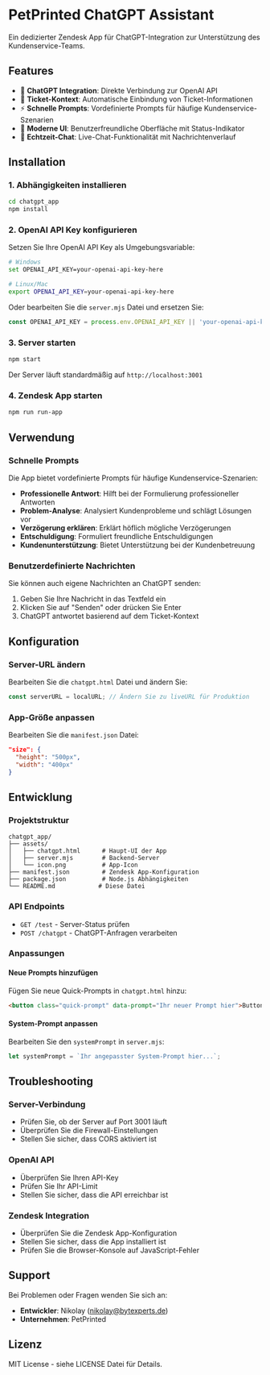 # PetPrinted ChatGPT Assistant

Ein dedizierter Zendesk App für ChatGPT-Integration zur Unterstützung des Kundenservice-Teams.

## Features

- 🤖 **ChatGPT Integration**: Direkte Verbindung zur OpenAI API
- 📝 **Ticket-Kontext**: Automatische Einbindung von Ticket-Informationen
- ⚡ **Schnelle Prompts**: Vordefinierte Prompts für häufige Kundenservice-Szenarien
- 🎨 **Moderne UI**: Benutzerfreundliche Oberfläche mit Status-Indikator
- 🔄 **Echtzeit-Chat**: Live-Chat-Funktionalität mit Nachrichtenverlauf

## Installation

### 1. Abhängigkeiten installieren

```bash
cd chatgpt_app
npm install
```

### 2. OpenAI API Key konfigurieren

Setzen Sie Ihre OpenAI API Key als Umgebungsvariable:

```bash
# Windows
set OPENAI_API_KEY=your-openai-api-key-here

# Linux/Mac
export OPENAI_API_KEY=your-openai-api-key-here
```

Oder bearbeiten Sie die `server.mjs` Datei und ersetzen Sie:
```javascript
const OPENAI_API_KEY = process.env.OPENAI_API_KEY || 'your-openai-api-key-here';
```

### 3. Server starten

```bash
npm start
```

Der Server läuft standardmäßig auf `http://localhost:3001`

### 4. Zendesk App starten

```bash
npm run run-app
```

## Verwendung

### Schnelle Prompts

Die App bietet vordefinierte Prompts für häufige Kundenservice-Szenarien:

- **Professionelle Antwort**: Hilft bei der Formulierung professioneller Antworten
- **Problem-Analyse**: Analysiert Kundenprobleme und schlägt Lösungen vor
- **Verzögerung erklären**: Erklärt höflich mögliche Verzögerungen
- **Entschuldigung**: Formuliert freundliche Entschuldigungen
- **Kundenunterstützung**: Bietet Unterstützung bei der Kundenbetreuung

### Benutzerdefinierte Nachrichten

Sie können auch eigene Nachrichten an ChatGPT senden:

1. Geben Sie Ihre Nachricht in das Textfeld ein
2. Klicken Sie auf "Senden" oder drücken Sie Enter
3. ChatGPT antwortet basierend auf dem Ticket-Kontext

## Konfiguration

### Server-URL ändern

Bearbeiten Sie die `chatgpt.html` Datei und ändern Sie:

```javascript
const serverURL = localURL; // Ändern Sie zu liveURL für Produktion
```

### App-Größe anpassen

Bearbeiten Sie die `manifest.json` Datei:

```json
"size": {
  "height": "500px",
  "width": "400px"
}
```

## Entwicklung

### Projektstruktur

```
chatgpt_app/
├── assets/
│   ├── chatgpt.html      # Haupt-UI der App
│   ├── server.mjs        # Backend-Server
│   └── icon.png          # App-Icon
├── manifest.json         # Zendesk App-Konfiguration
├── package.json          # Node.js Abhängigkeiten
└── README.md            # Diese Datei
```

### API Endpoints

- `GET /test` - Server-Status prüfen
- `POST /chatgpt` - ChatGPT-Anfragen verarbeiten

### Anpassungen

#### Neue Prompts hinzufügen

Fügen Sie neue Quick-Prompts in `chatgpt.html` hinzu:

```html
<button class="quick-prompt" data-prompt="Ihr neuer Prompt hier">Button Text</button>
```

#### System-Prompt anpassen

Bearbeiten Sie den `systemPrompt` in `server.mjs`:

```javascript
let systemPrompt = `Ihr angepasster System-Prompt hier...`;
```

## Troubleshooting

### Server-Verbindung

- Prüfen Sie, ob der Server auf Port 3001 läuft
- Überprüfen Sie die Firewall-Einstellungen
- Stellen Sie sicher, dass CORS aktiviert ist

### OpenAI API

- Überprüfen Sie Ihren API-Key
- Prüfen Sie Ihr API-Limit
- Stellen Sie sicher, dass die API erreichbar ist

### Zendesk Integration

- Überprüfen Sie die Zendesk App-Konfiguration
- Stellen Sie sicher, dass die App installiert ist
- Prüfen Sie die Browser-Konsole auf JavaScript-Fehler

## Support

Bei Problemen oder Fragen wenden Sie sich an:
- **Entwickler**: Nikolay (nikolay@bytexperts.de)
- **Unternehmen**: PetPrinted

## Lizenz

MIT License - siehe LICENSE Datei für Details.
